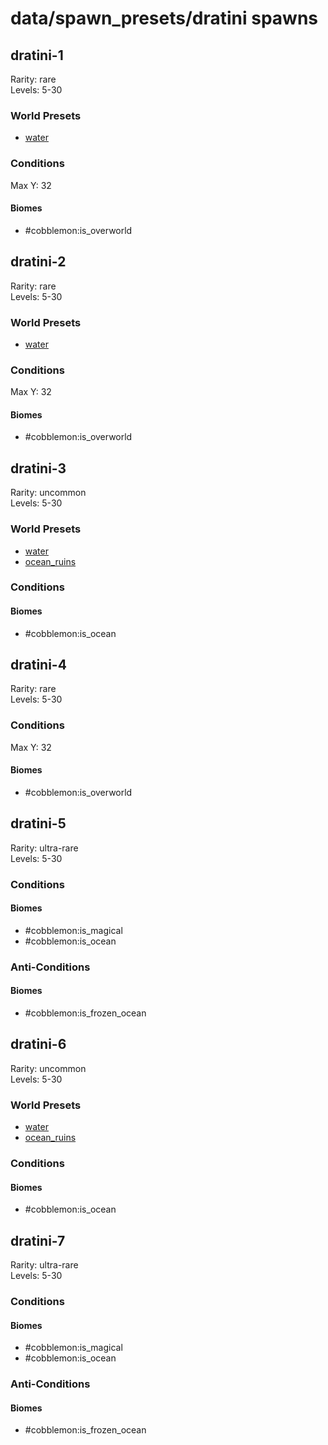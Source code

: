# data/spawn_presets/dratini spawns  
  
## dratini-1  
Rarity: rare  
Levels: 5-30  
  
### World Presets  
* [water](/data/world_presets/water.md)  
  
### Conditions  
Max Y: 32  
  
#### Biomes  
  * #cobblemon:is_overworld
  
  
## dratini-2  
Rarity: rare  
Levels: 5-30  
  
### World Presets  
* [water](/data/world_presets/water.md)  
  
### Conditions  
Max Y: 32  
  
#### Biomes  
  * #cobblemon:is_overworld
  
  
## dratini-3  
Rarity: uncommon  
Levels: 5-30  
  
### World Presets  
* [water](/data/world_presets/water.md)  
* [ocean_ruins](/data/world_presets/ocean_ruins.md)  
  
### Conditions  
  
#### Biomes  
  * #cobblemon:is_ocean
  
  
## dratini-4  
Rarity: rare  
Levels: 5-30  
  
### Conditions  
Max Y: 32  
  
#### Biomes  
  * #cobblemon:is_overworld
  
  
## dratini-5  
Rarity: ultra-rare  
Levels: 5-30  
  
### Conditions  
  
#### Biomes  
  * #cobblemon:is_magical
  * #cobblemon:is_ocean
  
  
### Anti-Conditions  
  
#### Biomes  
  * #cobblemon:is_frozen_ocean
  
  
## dratini-6  
Rarity: uncommon  
Levels: 5-30  
  
### World Presets  
* [water](/data/world_presets/water.md)  
* [ocean_ruins](/data/world_presets/ocean_ruins.md)  
  
### Conditions  
  
#### Biomes  
  * #cobblemon:is_ocean
  
  
## dratini-7  
Rarity: ultra-rare  
Levels: 5-30  
  
### Conditions  
  
#### Biomes  
  * #cobblemon:is_magical
  * #cobblemon:is_ocean
  
  
### Anti-Conditions  
  
#### Biomes  
  * #cobblemon:is_frozen_ocean
  

